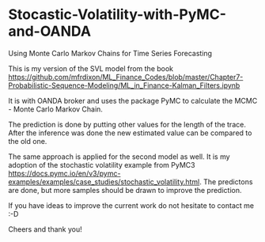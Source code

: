# Stocastic-Volatility-with-PyMC-and-OANDA
Using Monte Carlo Markov Chains for Time Series Forecasting 

This is my version of the SVL model from the book https://github.com/mfrdixon/ML_Finance_Codes/blob/master/Chapter7-Probabilistic-Sequence-Modeling/ML_in_Finance-Kalman_Filters.ipynb

It is with OANDA broker and uses the package PyMC to calculate the MCMC - Monte Carlo Markov Chain. 

The prediction is done by putting other values for the length of the trace. After the inference was done the new estimated value can be compared to the old one.  

The same approach is applied for the second model as well. It is my adoption of the stochastic volatility example from PyMC3 https://docs.pymc.io/en/v3/pymc-examples/examples/case_studies/stochastic_volatility.html. The predictons are done, but more samples should be drawn to improve the prediction. 

If you have ideas to improve the current work do not hesitate to contact me :-D

Cheers and thank you!
